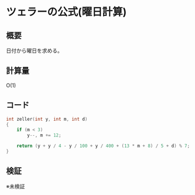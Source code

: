 # ツェラーの公式(曜日計算)
## 概要
日付から曜日を求める。

## 計算量
O(1)

## コード
```cpp
int zeller(int y, int m, int d)
{
    if (m < 3)
        y--, m += 12;

    return (y + y / 4 - y / 100 + y / 400 + (13 * m + 8) / 5 + d) % 7;
}
```

## 検証
※未検証